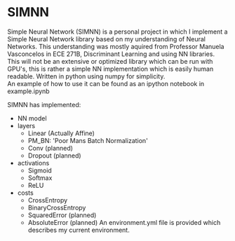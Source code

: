 # SIMNN
Simple Neural Network (SIMNN) is a personal project in which I implement a Simple Neural Network library based on my understanding of Neural Networks. This understanding was mostly aquired from Professor Manuela Vasconcelos in ECE 271B, Discriminant Learning and using NN libraries.  
This will not be an extensive or optimized library which can be run with GPU's, this is rather a simple NN implementation which is easily human readable. Written in python using numpy for simplicity.  
An example of how to use it can be found as an ipython notebook in example.ipynb

SIMNN has implemented:
- NN model
- layers
	- Linear (Actually Affine)
	- PM_BN: 'Poor Mans Batch Normalization'
	- Conv (planned)
	- Dropout (planned)
- activations
	- Sigmoid
	- Softmax
	- ReLU
- costs
	- CrossEntropy
	- BinaryCrossEntropy
	- SquaredError (planned)
	- AbsoluteError (planned)
An environment.yml file is provided which describes my current environment.
